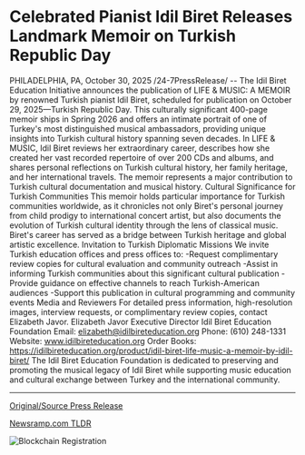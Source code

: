 # Celebrated Pianist Idil Biret Releases Landmark Memoir on Turkish Republic Day

PHILADELPHIA, PA, October 30, 2025 /24-7PressRelease/ -- The Idil Biret Education Initiative announces the publication of LIFE & MUSIC: A MEMOIR by renowned Turkish pianist Idil Biret, scheduled for publication on October 29, 2025—Turkish Republic Day. This culturally significant 400-page memoir ships in Spring 2026 and offers an intimate portrait of one of Turkey's most distinguished musical ambassadors, providing unique insights into Turkish cultural history spanning seven decades.  In LIFE & MUSIC, Idil Biret reviews her extraordinary career, describes how she created her vast recorded repertoire of over 200 CDs and albums, and shares personal reflections on Turkish cultural history, her family heritage, and her international travels. The memoir represents a major contribution to Turkish cultural documentation and musical history.  Cultural Significance for Turkish Communities This memoir holds particular importance for Turkish communities worldwide, as it chronicles not only Biret's personal journey from child prodigy to international concert artist, but also documents the evolution of Turkish cultural identity through the lens of classical music. Biret's career has served as a bridge between Turkish heritage and global artistic excellence.  Invitation to Turkish Diplomatic Missions We invite Turkish education offices and press offices to: -Request complimentary review copies for cultural evaluation and community outreach -Assist in informing Turkish communities about this significant cultural publication -Provide guidance on effective channels to reach Turkish-American audiences -Support this publication in cultural programming and community events  Media and Reviewers  For detailed press information, high-resolution images, interview requests, or complimentary review copies, contact Elizabeth Javor.  Elizabeth Javor  Executive Director Idil Biret Education Foundation Email: elizabeth@idilbireteducation.org  Phone: (610) 248-1331 Website: www.idilbireteducation.org Order Books: https://idilbireteducation.org/product/idil-biret-life-music-a-memoir-by-idil-biret/   The Idil Biret Education Foundation is dedicated to preserving and promoting the musical legacy of Idil Biret while supporting music education and cultural exchange between Turkey and the international community. 

---

[Original/Source Press Release](https://www.24-7pressrelease.com/press-release/528219/celebrated-pianist-idil-biret-releases-landmark-memoir-on-turkish-republic-day)
                    

[Newsramp.com TLDR](https://newsramp.com/curated-news/idil-biret-s-memoir-bridges-turkish-culture-and-classical-music-legacy/878eabd40d8134a1d9376fe410a389fb) 

 

 



![Blockchain Registration](https://cdn.newsramp.app/24-7PressRelease/qrcode/2510/30/filodF9f.webp)